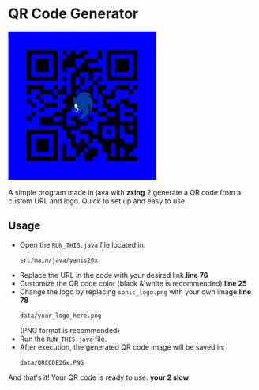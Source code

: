 # QR Code Generator

![QR Code](./ScreenShot/QRCODE26x.PNG)

A simple program made in java with **zxing** 2 generate a QR code from a custom URL and logo. Quick to set up and easy to use.

## Usage

- Open the `RUN_THIS.java` file located in:
  ```
  src/main/java/yanis26x
  ```
- Replace the URL in the code with your desired link.**line 76**
- Customize the QR code color (black & white is recommended).**line 25**
- Change the logo by replacing `sonic_logo.png` with your own image:**line 78**
  ```
  data/your_logo_here.png
  ```
  (PNG format is recommended)
- Run the `RUN_THIS.java` file.
- After execution, the generated QR code image will be saved in:
  ```
  data/QRCODE26x.PNG
  ```

And that's it! Your QR code is ready to use.
**your 2 slow**

